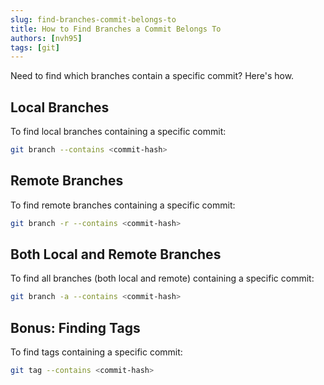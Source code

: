 ```yaml
---
slug: find-branches-commit-belongs-to
title: How to Find Branches a Commit Belongs To
authors: [nvh95]
tags: [git]
---
```


Need to find which branches contain a specific commit? Here's how.

<!-- truncate -->

## Local Branches

To find local branches containing a specific commit:

```bash
git branch --contains <commit-hash>
```

## Remote Branches

To find remote branches containing a specific commit:

```bash
git branch -r --contains <commit-hash>
```

## Both Local and Remote Branches

To find all branches (both local and remote) containing a specific commit:

```bash
git branch -a --contains <commit-hash>
```

## Bonus: Finding Tags

To find tags containing a specific commit:

```bash
git tag --contains <commit-hash>
```
